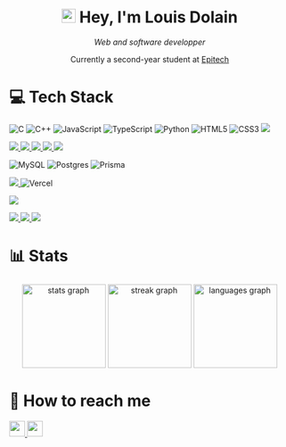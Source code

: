 <h1 align='center'>
  <img src="https://media.giphy.com/media/hvRJCLFzcasrR4ia7z/giphy.gif" width="25px">  Hey, I'm Louis Dolain 
</h1>

<p align="center">
  <i>Web and software developper</i>
</p>

<p align='center'>
  Currently a second-year student at <a href="https://www.epitech.eu/">Epitech</a>
</p>


# 💻 Tech Stack

![C](https://img.shields.io/badge/c-%2300599C.svg?style=for-the-badge&logo=c&logoColor=white)
![C++](https://img.shields.io/badge/c++-%2300599C.svg?style=for-the-badge&logo=c%2B%2B&logoColor=white)
![JavaScript](https://img.shields.io/badge/javascript-%23323330.svg?style=for-the-badge&logo=javascript&logoColor=%23F7DF1E)
![TypeScript](https://img.shields.io/badge/typescript-%23007ACC.svg?style=for-the-badge&logo=typescript&logoColor=white)
![Python](https://img.shields.io/badge/python-%2314354C.svg?style=for-the-badge&logo=python&logoColor=white)
![HTML5](https://img.shields.io/badge/html5-%23E34F26.svg?style=for-the-badge&logo=html5&logoColor=white)
![CSS3](https://img.shields.io/badge/css3-%231572B6.svg?style=for-the-badge&logo=css3&logoColor=white)
<a href="https://en.wikipedia.org/wiki/Shell_script">
  <img src="https://img.shields.io/badge/shell_script-%23121011.svg?style=for-the-badge&logo=gnu-bash&logoColor=white" />
</a>

<p>
  <a href="https://fr.react.dev/">
    <img src="https://img.shields.io/badge/react-%2320232a.svg?style=for-the-badge&logo=react&logoColor=%2361DAFB" />
  </a>
  <a href="https://reactnative.dev/">
    <img src="https://img.shields.io/badge/react_native-%2320232a.svg?style=for-the-badge&logo=react&logoColor=%2361DAFB" />
  </a>
  <a href="https://reactrouter.com/">
    <img src="https://img.shields.io/badge/React_Router-CA4245?style=for-the-badge&logo=react-router&logoColor=white" />
  </a>
  <a href="https://nextjs.org/">
    <img src="https://img.shields.io/badge/next.js-%23000000.svg?style=for-the-badge&logo=next.js&logoColor=white" />
  </a>
  <a href="https://vite.dev/">
    <img src="https://img.shields.io/badge/vite-%23646CFF.svg?style=for-the-badge&logo=vite&logoColor=white" />
  </a>
</p>

![MySQL](https://img.shields.io/badge/mysql-4479A1.svg?style=for-the-badge&logo=mysql&logoColor=white)
![Postgres](https://img.shields.io/badge/postgres-%23316192.svg?style=for-the-badge&logo=postgresql&logoColor=white)
![Prisma](https://img.shields.io/badge/prisma-%232D3748.svg?style=for-the-badge&logo=prisma&logoColor=white)

<p>
  <a href="https://www.docker.com/">
    <img src="https://img.shields.io/badge/docker-%230db7ed.svg?style=for-the-badge&logo=docker&logoColor=white" />
  </a>
  <img src="https://img.shields.io/badge/Vercel-%23000000.svg?style=for-the-badge&logo=vercel&logoColor=white" alt="Vercel" />
</p>

<p>
  <a href="https://www.postman.com/product/what-is-postman/">
    <img src="https://img.shields.io/badge/Postman-FF6C37?style=for-the-badge&logo=postman&logoColor=white" />
  </a>
</p>

<p>
  <a href="https://webflow.com/">
    <img src="https://img.shields.io/badge/Webflow-4353FF.svg?style=for-the-badge&logo=webflow&logoColor=white" />
  </a>
  <a href="https://bubble.io/home/apps">
    <img src="https://img.shields.io/badge/Bubble-6658D3.svg?style=for-the-badge&logo=bubble&logoColor=white" />
  </a>
  <a href="https://www.xano.com/">
    <img src="https://img.shields.io/badge/Xano-4F46E5.svg?style=for-the-badge&logo=xano&logoColor=white" />
  </a>
</p>


# 📊 Stats

###

<div align="center">
  <img src="https://github-readme-stats.vercel.app/api?username=louisdolain&hide_title=false&hide_rank=false&show_icons=true&include_all_commits=true&count_private=true&disable_animations=false&theme=dracula&locale=en&hide_border=false" height="150" alt="stats graph"  />
  <img src="https://streak-stats.demolab.com?user=louisdolain&locale=en&mode=daily&theme=dracula&hide_border=false&border_radius=5" height="150" alt="streak graph"  />
  <img src="https://github-readme-stats.vercel.app/api/top-langs?username=louisdolain&locale=en&hide_title=false&layout=compact&card_width=320&langs_count=5&theme=dracula&hide_border=false" height="150" alt="languages graph"  />
</div>

###


# 💬 How to reach me

<p gap="12px">
    <a href="https://www.linkedin.com/in/louis-dolain-87567b256/">
        <img src="https://img.shields.io/badge/LinkedIn-%230077B5.svg?style=for-the-badge&logo=linkedin&logoColor=white" height="28">
    </a>
    <a href="mailto:louis.dolain@epitech.eu">
        <img src="https://img.shields.io/badge/Email-%23D14836.svg?style=for-the-badge&logo=gmail&logoColor=white" height="28">
    </a>
</p>
